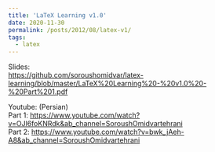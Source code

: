 ```yaml
---
title: 'LaTeX Learning v1.0'
date: 2020-11-30
permalink: /posts/2012/08/latex-v1/
tags:
  - latex
---
```



Slides: \
https://github.com/soroushomidvar/latex-learning/blob/master/LaTeX%20Learning%20-%20v1.0%20-%20Part%201.pdf


Youtube: (Persian)\
Part 1: 
https://www.youtube.com/watch?v=OJl6foKNRdk&ab_channel=SoroushOmidvartehrani
\
Part 2:
https://www.youtube.com/watch?v=bwk_jAeh-A8&ab_channel=SoroushOmidvartehrani
